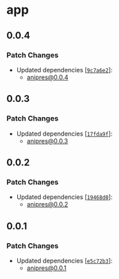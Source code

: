 # app

## 0.0.4

### Patch Changes

- Updated dependencies [[`9c7a6e2`](https://github.com/whitphx/anipres/commit/9c7a6e2ad235b7b092592dcbd6cbbbe38123f18c)]:
  - anipres@0.0.4

## 0.0.3

### Patch Changes

- Updated dependencies [[`17fda9f`](https://github.com/whitphx/anipres/commit/17fda9ffb9d2067dcb54293887011cd69a719a30)]:
  - anipres@0.0.3

## 0.0.2

### Patch Changes

- Updated dependencies [[`19468d0`](https://github.com/whitphx/anipres/commit/19468d0a4ebe60b9035be2ca84621e460f302921)]:
  - anipres@0.0.2

## 0.0.1

### Patch Changes

- Updated dependencies [[`e5c72b3`](https://github.com/whitphx/anipres/commit/e5c72b334c11248618f1329f84291d86e4787cf9)]:
  - anipres@0.0.1
